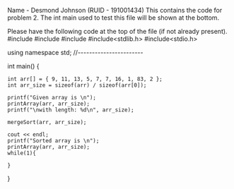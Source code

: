 Name - Desmond Johnson (RUID - 191001434)
This contains the code for problem 2. The int main used to test this file will be shown at the bottom.

Please have the following code at the top of the file (if not already present).
#include<iostream>
#include <cmath>
#include <string>
#include<stdlib.h>
#include<stdio.h>


using namespace std;
//-----------------------

int main()
{
	
	int arr[] = { 9, 11, 13, 5, 7, 7, 16, 1, 83, 2 };
	int arr_size = sizeof(arr) / sizeof(arr[0]);

	printf("Given array is \n");
	printArray(arr, arr_size);
	printf("\nwith length: %d\n", arr_size);

	mergeSort(arr, arr_size);

	cout << endl;
	printf("Sorted array is \n");
	printArray(arr, arr_size);
	while(1){
	
	}
}